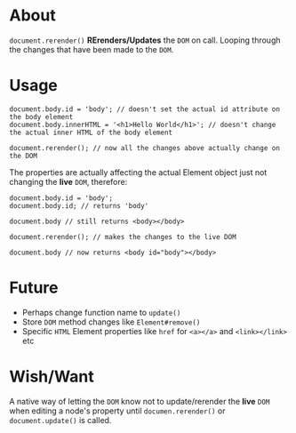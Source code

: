 # About
`document.rerender()` **RErenders/Updates** the `DOM` on call. Looping through the changes that have been made to the `DOM`.

# Usage

```JS
document.body.id = 'body'; // doesn't set the actual id attribute on the body element
document.body.innerHTML = '<h1>Hello World</h1>'; // doesn't change the actual inner HTML of the body element

document.rerender(); // now all the changes above actually change on the DOM
```

The properties are actually affecting the actual Element object just not changing the **live** `DOM`, therefore:

```JS
document.body.id = 'body';
document.body.id; // returns 'body'

document.body // still returns <body></body>

document.rerender(); // makes the changes to the live DOM

document.body // now returns <body id="body"></body>
```

# Future
- Perhaps change function name to `update()`
- Store `DOM` method changes like `Element#remove()`
- Specific `HTML` Element properties like `href` for `<a></a>` and `<link></link>` etc


# Wish/Want
A native way of letting the `DOM` know not to update/rerender the **live** `DOM` when editing a node's property until `documen.rerender()` or `document.update()` is called.
